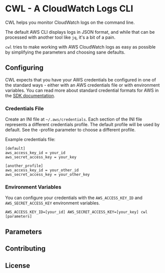 # CWL - A CloudWatch Logs CLI

CWL helps you monitor CloudWatch logs on the command line.

The default AWS CLI displays logs in JSON format, and while that can
be processed with another tool like `jq`, it's a bit of a pain.

`cwl` tries to make working with AWS CloudWatch logs as easy as
possible by simplifying the parameters and choosing sane defaults.

## Configuring

CWL expects that you have your AWS credentials be configured in one of the standard ways - either with an AWS credentials file or with environment variables. You can read more about standard credential formats for AWS in the  [SDK documentation](http://docs.aws.amazon.com/sdk-for-go/latest/v1/developerguide/configuring-sdk.title.html).

### Credentials File

Create an INI file at `~/.aws/credentials`. Each section of the INI file represents a different credentials profile. The default
profile will be used by default. See the -profile parameter to choose a different profile.

Example credentials file:

```
[default]
aws_access_key_id = your_id
aws_secret_access_key = your_key

[another_profile]
aws_access_key_id = your_other_id
aws_secret_access_key = your_other_key
```

### Environment Variables

You can configure your credentials with the `AWS_ACCESS_KEY_ID` and `AWS_SECRET_ACCESS_KEY` environment variables.

```
AWS_ACCESS_KEY_ID=[your_id] AWS_SECRET_ACCESS_KEY=[your_key] cwl [parameters]
```

## Parameters

## Contributing

## License
